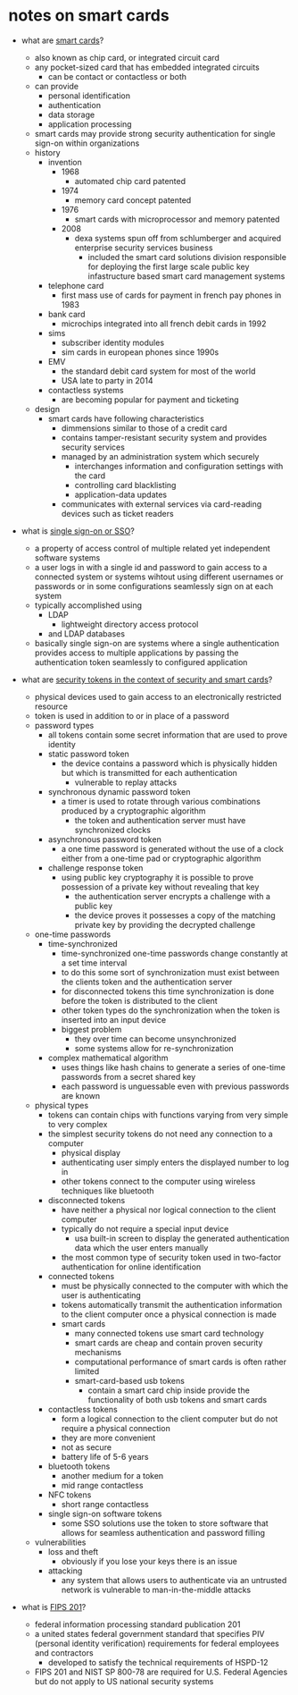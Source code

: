 # notes on smart cards


* what are [smart cards](https://en.wikipedia.org/wiki/Smart_card)?
	* also known as chip card, or integrated circuit card
	* any pocket-sized card that has embedded integrated circuits
		* can be contact or contactless or both
	* can provide
		* personal identification
		* authentication
		* data storage
		* application processing
	* smart cards may provide strong security authentication for single sign-on within organizations
	* history
		* invention
			* 1968
				* automated chip card patented
			* 1974
				* memory card concept patented
			* 1976
				* smart cards with microprocessor and memory patented
			* 2008
				* dexa systems spun off from schlumberger and acquired enterprise security services business
					* included the smart card solutions division responsible for deploying the first large scale public key infastructure based smart card management systems
		* telephone card
			* first mass use of cards for payment in french pay phones in 1983
		* bank card
			* microchips integrated into all french debit cards in 1992
		* sims
			* subscriber identity modules
			* sim cards in european phones since 1990s
		* EMV
			* the standard debit card system for most of the world
			* USA late to party in 2014
		* contactless systems	
			* are becoming popular for payment and ticketing 
	* design
		* smart cards have following characteristics
			* dimmensions similar to those of a credit card
			* contains tamper-resistant security system and provides security services
			* managed by an administration system which securely 
				* interchanges information and configuration settings with the card 			
				* controlling card blacklisting
				* application-data updates
			* communicates with external services via card-reading devices such as ticket readers

* what is [single sign-on or SSO](https://en.wikipedia.org/wiki/Single_sign-on)?
	* a property of access control of multiple related yet independent software systems
	* a user logs in with a single id and password to gain access to a connected system or systems wihtout using different usernames or passwords or in some configurations seamlessly sign on at each system
	* typically accomplished using 
		* LDAP
			* lightweight directory access protocol
		* and LDAP databases
	* basically single sign-on are systems where a single authentication provides access to multiple applications by passing the authentication token seamlessly to configured application

* what are [security tokens in the context of security and smart cards](https://en.wikipedia.org/wiki/Security_token)?
	* physical devices used to gain access to an electronically restricted resource
	* token is used in addition to or in place of a password
	* password types
		* all tokens contain some secret information that are used to prove identity
		* static password token	
			* the device contains a password which is physically hidden but which is transmitted for each authentication
				* vulnerable to replay attacks
		* synchronous dynamic password token
			* a timer is used to rotate through various combinations produced by a cryptographic algorithm 
				* the token and authentication server must have synchronized clocks
		* asynchronous password token
			* a one time password is generated without the use of a clock either from a one-time pad or cryptographic algorithm
		* challenge response token
			* using public key cryptography it is possible to prove possession of a private key without revealing that key
				* the authentication server encrypts a challenge with a public key
				* the device proves it possesses a copy of the matching private key by providing the decrypted challenge
	* one-time passwords
		* time-synchronized
			* time-synchronized one-time passwords change constantly at a set time interval 
			* to do this some sort of synchronization must exist between the clients token and the authentication server
			* for disconnected tokens this time synchronization is done before the token is distributed to the client
			* other token types do the synchronization when the token is inserted into an input device
			* biggest problem
				* they over time can become unsynchronized
				* some systems allow for re-synchronization
		* complex mathematical algorithm
			* uses things like hash chains to generate a series of one-time passwords from a secret shared key
			* each password is unguessable even with previous passwords are known
	* physical types
		* tokens can contain chips with functions varying from very simple to very complex
		* the simplest security tokens do not need any connection to a computer
			* physical display
			* authenticating user simply enters the displayed number to log in
			* other tokens connect to the computer using wireless techniques like bluetooth
		 * disconnected tokens
			* have neither a physical nor logical connection to the client computer
			* typically do not require a special input device 
				* usa built-in screen to display the generated authentication data which the user enters manually
			* the most common type of security token used in two-factor authentication for online identification
		* connected tokens
			* must be physically connected to the computer with which the user is authenticating
			* tokens automatically transmit the authentication information to the client computer once a physical connection is made
			* smart cards
				* many connected tokens use smart card technology 
				* smart cards are cheap and contain proven security mechanisms
				* computational performance of smart cards is often rather limited 
				* smart-card-based usb tokens 
					* contain a smart card chip inside provide the functionality of both usb tokens and smart cards
		* contactless tokens
			* form a logical connection to the client computer but do not require a physical connection 
			* they are more convenient
			* not as secure
			* battery life of 5-6 years
		* bluetooth tokens
			* another medium for a token
			* mid range contactless
		* NFC tokens
			* short range contactless
		* single sign-on software tokens
			* some SSO solutions use the token to store software that allows for seamless authentication and password filling
	* vulnerabilities
		* loss and theft
			* obviously if you lose your keys there is an issue
		* attacking
			* any system that allows users to authenticate via an untrusted network is vulnerable to man-in-the-middle attacks

* what is [FIPS 201](https://en.wikipedia.org/wiki/FIPS_201)?
	* federal information processing standard publication 201
	* a united states federal government standard that specifies PIV (personal identity verification) requirements for federal employees and contractors
		* developed to satisfy the technical requirements of HSPD-12 
	* FIPS 201 and NIST SP 800-78 are required for U.S. Federal Agencies but do not apply to US national security systems	



















































